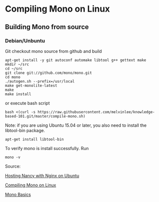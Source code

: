 # Compiling Mono on Linux 

## Building Mono from source

### Debian/Unbuntu


Git checkout mono source from github and build

	apt-get install -y git autoconf automake libtool g++ gettext make
	mkdir ~/src
	cd ~/src
	git clone git://github.com/mono/mono.git
	cd mono
	./autogen.sh --prefix=/usr/local
	make get-monolite-latest
	make
	make install
	
or execute bash script

	bash <(curl -s https://raw.githubusercontent.com/melvinlee/knowledge-based-101.git/master/compile-mono.sh)
		
Note: if you are using Ubuntu 15.04 or later, you also need to install the libtool-bin package.

	apt-get install libtool-bin


To verify mono is install successfully. Run

	mono -v
		

Source: 

[Hosting Nancy with Nginx on Ubuntu](https://github.com/NancyFx/Nancy/wiki/Hosting-Nancy-with-Nginx-on-Ubuntu)

[Compiling Mono on Linux](http://www.mono-project.com/docs/compiling-mono/linux/)

[Mono Basics](http://www.mono-project.com/docs/getting-started/mono-basics/)
